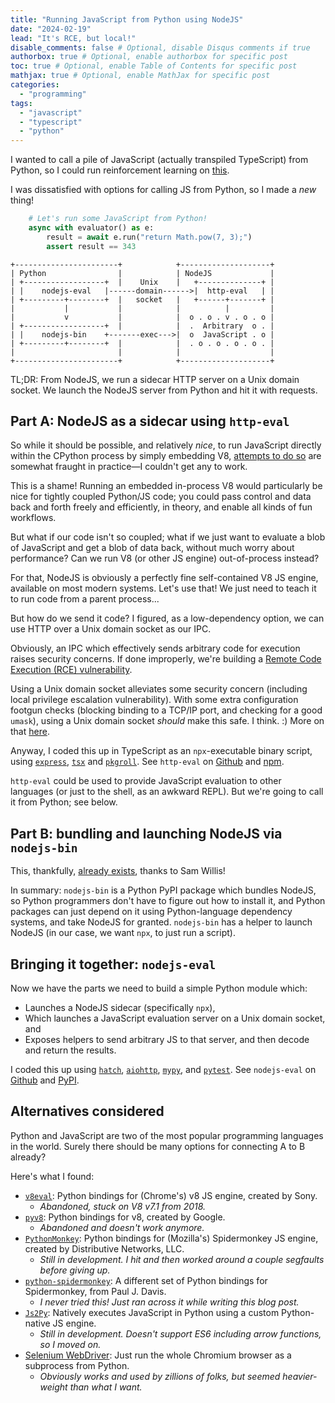 ```yaml
---
title: "Running JavaScript from Python using NodeJS"
date: "2024-02-19"
lead: "It's RCE, but local!"
disable_comments: false # Optional, disable Disqus comments if true
authorbox: true # Optional, enable authorbox for specific post
toc: true # Optional, enable Table of Contents for specific post
mathjax: true # Optional, enable MathJax for specific post
categories:
  - "programming"
tags:
  - "javascript"
  - "typescript"
  - "python"
---
```


I wanted to call a pile of JavaScript (actually transpiled TypeScript) from
Python, so I could run reinforcement learning on [this](./typescript-asteroids).

I was dissatisfied with options for calling JS from Python, so I made a _new_
thing!

<!--more-->

```python
    # Let's run some JavaScript from Python!
    async with evaluator() as e:
        result = await e.run("return Math.pow(7, 3);")
        assert result == 343
```

```goat
+-----------------------+            +--------------------+
| Python                |            | NodeJS             |
| +------------------+  |    Unix    |   +--------------+ |
| |    nodejs-eval   |------domain------>|  http-eval   | |
| +---------+--------+  |   socket   |   +------+-------+ |
|           |           |            |          |         |
|           v           |            |  o . o . v . o . o |
| +------------------+  |            |  .  Arbitrary  o . |
| |    nodejs-bin    +-------exec--->|  o  JavaScript . o |
| +---------+--------+  |            |  . o . o . o . o . |
|                       |            |                    |
+-----------------------+            +--------------------+

```

TL;DR: From NodeJS, we run a sidecar HTTP server on a Unix domain socket. We
launch the NodeJS server from Python and hit it with requests.

## Part A: NodeJS as a sidecar using `http-eval`

So while it should be possible, and relatively _nice_, to run JavaScript
directly within the CPython process by simply embedding V8,
[attempts to do so](#alternaties-considered) are somewhat fraught in practice—I
couldn't get any to work.

This is a shame! Running an embedded in-process V8 would particularly be nice
for tightly coupled Python/JS code; you could pass control and data back and
forth freely and efficiently, in theory, and enable all kinds of fun workflows.

But what if our code isn't so coupled; what if we just want to evaluate a blob
of JavaScript and get a blob of data back, without much worry about performance?
Can we run V8 (or other JS engine) out-of-process instead?

For that, NodeJS is obviously a perfectly fine self-contained V8 JS engine,
available on most modern systems. Let's use that! We just need to teach it to
run code from a parent process...

But how do we send it code? I figured, as a low-dependency option, we can use
HTTP over a Unix domain socket as our IPC.

Obviously, an IPC which effectively sends arbitrary code for execution raises
security concerns. If done improperly, we're building a
[Remote Code Execution (RCE) vulnerability](https://en.wikipedia.org/wiki/Arbitrary_code_execution).

Using a Unix domain socket alleviates some security concern (including local
privilege escalation vulnerability). With some extra configuration footgun
checks (blocking binding to a TCP/IP port, and checking for a good `umask`),
using a Unix domain socket _should_ make this safe. I think. :) More on that
[here](https://www.npmjs.com/package/http-eval#security-stance).

Anyway, I coded this up in TypeScript as an `npx`-executable binary script,
using [`express`](https://www.npmjs.com/package/express),
[`tsx`](https://www.npmjs.com/package/tsx) and
[`pkgroll`](https://github.com/privatenumber/pkgroll). See `http-eval` on
[Github](https://github.com/bpcreech/http-eval) and
[npm](https://www.npmjs.com/package/http-eval).

`http-eval` could be used to provide JavaScript evaluation to other languages
(or just to the shell, as an awkward REPL). But we're going to call it from
Python; see below.

## Part B: bundling and launching NodeJS via `nodejs-bin`

This, thankfully, [already exists](https://pypi.org/project/nodejs-bin/), thanks
to Sam Willis!

In summary: `nodejs-bin` is a Python PyPI package which bundles NodeJS, so
Python programmers don't have to figure out how to install it, and Python
packages can just depend on it using Python-language dependency systems, and
take NodeJS for granted. `nodejs-bin` has a helper to launch NodeJS (in our
case, we want `npx`, to just run a script).

## Bringing it together: `nodejs-eval`

Now we have the parts we need to build a simple Python module which:

- Launches a NodeJS sidecar (specifically `npx`),
- Which launches a JavaScript evaluation server on a Unix domain socket, and
- Exposes helpers to send arbitrary JS to that server, and then decode and
  return the results.

I coded this up using [`hatch`](https://github.com/pypa/hatch),
[`aiohttp`](https://docs.aiohttp.org/en/stable/),
[`mypy`](https://mypy-lang.org/), and
[`pytest`](https://docs.pytest.org/en/8.0.x/). See `nodejs-eval` on
[Github](https://github.com/bpcreech/nodejs-eval) and
[PyPI](https://pypi.org/project/nodejs-eval/).

## Alternatives considered

Python and JavaScript are two of the most popular programming languages in the
world. Surely there should be many options for connecting A to B already?

Here's what I found:

- [`v8eval`](https://github.com/sony/v8eval): Python bindings for (Chrome's) v8
  JS engine, created by Sony.
  - _Abandoned, stuck on V8 v7.1 from 2018._
- [`pyv8`](https://code.google.com/archive/p/pyv8/): Python bindings for v8,
  created by Google.
  - _Abandoned and doesn't work anymore._
- [`PythonMonkey`](https://github.com/Distributive-Network/PythonMonkey): Python
  bindings for (Mozilla's) Spidermonkey JS engine, created by Distributive
  Networks, LLC.
  - _Still in development. I hit and then worked around a couple segfaults
    before giving up._
- [`python-spidermonkey`](https://github.com/davisp/python-spidermonkey): A
  different set of Python bindings for Spidermonkey, from Paul J. Davis.
  - _I never tried this! Just ran across it while writing this blog post._
- [`Js2Py`](https://github.com/PiotrDabkowski/Js2Py): Natively executes
  JavaScript in Python using a custom Python-native JS engine.
  - _Still in development. Doesn't support ES6 including arrow functions, so I
    moved on._
- [Selenium WebDriver](https://www.selenium.dev/documentation/webdriver/): Just
  run the whole Chromium browser as a subprocess from Python.
  - _Obviously works and used by zillions of folks, but seemed heavier-weight
    than what I want._
